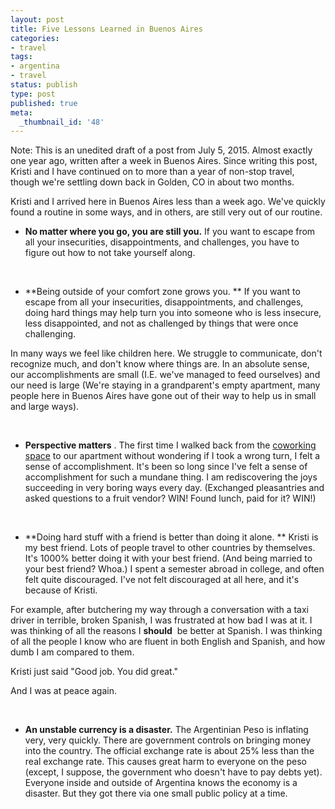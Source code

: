 ```yaml
---
layout: post
title: Five Lessons Learned in Buenos Aires
categories:
- travel
tags:
- argentina
- travel
status: publish
type: post
published: true
meta:
  _thumbnail_id: '48'
---
```




Note: This is an unedited draft of a post from July 5, 2015. Almost exactly one year ago, written after a week in Buenos Aires. Since writing this post, Kristi and I have continued on to more than a year of non-stop travel, though we're settling down back in Golden, CO in about two months. 

Kristi and I arrived here in Buenos Aires less than a week ago. We've quickly found a routine in some ways, and in others, are still very out of our routine.


* **No matter where you go, you are still you.**
 If you want to escape from all your insecurities, disappointments, and challenges, you have to figure out how to not take yourself along. 

 


* **Being outside of your comfort zone grows you. **
 If you want to escape from all your insecurities, disappointments, and challenges, doing hard things may help turn you into someone who is less insecure, less disappointed, and not as challenged by things that were once challenging. 


In many ways we feel like children here. We struggle to communicate, don't recognize much, and don't know where things are. In an absolute sense, our accomplishments are small (I.E. we've managed to feed ourselves) and our need is large (We're staying in a grandparent's empty apartment, many people here in Buenos Aires have gone out of their way to help us in small and large ways). 

 


* **Perspective matters**
. The first time I walked back from the 
[coworking space](http://www.areatresworkplace.com/ubicaciones.html#soho) to our apartment without wondering if I took a wrong turn, I felt a sense of accomplishment. It's been so long since I've felt a sense of accomplishment for such a mundane thing. I am rediscovering the joys succeeding in very boring ways every day. (Exchanged pleasantries and asked questions to a fruit vendor? WIN! Found lunch, paid for it? WIN!)

 


* **Doing hard stuff with a friend is better than doing it alone. **
 Kristi is my best friend. Lots of people travel to other countries by themselves. It's 1000% better doing it with your best friend. (And being married to your best friend? Whoa.) I spent a semester abroad in college, and often felt quite discouraged. I've not felt discouraged at all here, and it's because of Kristi. 


For example, after butchering my way through a conversation with a taxi driver in terrible, broken Spanish, I was frustrated at how bad I was at it. I was thinking of all the reasons I 
**should**
 be better at Spanish. I was thinking of all the people I know who are fluent in both English and Spanish, and how dumb I am compared to them.


Kristi just said "Good job. You did great." 


And I was at peace again.

 


* **An unstable currency is a disaster.**
The Argentinian Peso is inflating very, very quickly. There are government controls on bringing money into the country. The official exchange rate is about 25% less than the real exchange rate. This causes great harm to everyone on the peso (except, I suppose, the government who doesn't have to pay debts yet). Everyone inside and outside of Argentina knows the economy is a disaster. But they got there via one small public policy at a time. 
